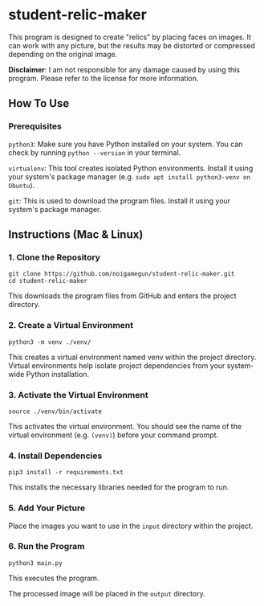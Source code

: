 # student-relic-maker

This program is designed to create "relics" by placing faces on images. It can work with any picture, but the results may be distorted or compressed depending on the original image.

**Disclaimer**: I am not responsible for any damage caused by using this program. Please refer to the license for more information.

## How To Use

### Prerequisites

`python3`: Make sure you have Python installed on your system. You can check by running `python --version` in your terminal.

`virtualenv`: This tool creates isolated Python environments. Install it using your system's package manager (e.g. `sudo apt install python3-venv on Ubuntu`).

`git`: This is used to download the program files. Install it using your system's package manager.

## Instructions (Mac & Linux)

### 1. Clone the Repository

```
git clone https://github.com/noigamegun/student-relic-maker.git
cd student-relic-maker
```

This downloads the program files from GitHub and enters the project directory.

### 2. Create a Virtual Environment

```
python3 -m venv ./venv/
```

This creates a virtual environment named venv within the project directory. Virtual environments help isolate project dependencies from your system-wide Python installation.

### 3. Activate the Virtual Environment

```
source ./venv/bin/activate
```

This activates the virtual environment. You should see the name of the virtual environment (e.g. `(venv)`) before your command prompt.

### 4. Install Dependencies

```
pip3 install -r requirements.txt
```

This installs the necessary libraries needed for the program to run.

### 5. Add Your Picture

Place the images you want to use in the `input` directory within the project.

### 6. Run the Program

```
python3 main.py
```

This executes the program.

The processed image will be placed in the `output` directory.
